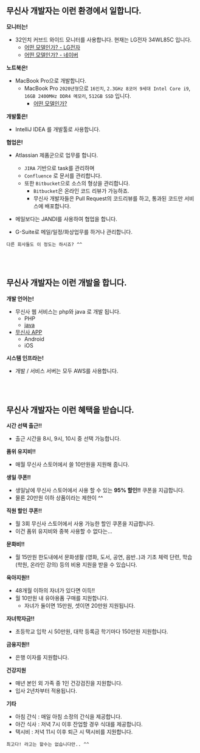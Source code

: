 ## 무신사 개발자는 이런 환경에서 일합니다.
__모니터는!__
* 32인치 커브드 와이드 모니터를 사용합니다. 현재는 LG전자 34WL85C 입니다.
  * [어떤 모델인가? - LG전자](https://www.lge.co.kr/lgekor/product/pc/monitor/productDetail.do?catId=2460&prdId=EPRD.334811)
  * [어떤 모델인가? - 네이버](https://search.shopping.naver.com/detail/detail.nhn?nv_mid=19751053814)
  
__노트북은!__
* MacBook Pro으로 개발합니다.
  * MacBook Pro `2020년형`으로 `16인치`, `2.3GHz 8코어 9세대 Intel Core i9`, `16GB 2400MHz DDR4 메모리`, `512GB SSD` 입니다.
    * [어떤 모델인가?](https://www.apple.com/kr/macbook-pro/) 

__개발툴은!__
* IntelliJ IDEA 를 개발툴로 사용합니다. 

__협업은!__
* Atlassian 제품군으로 업무를 합니다.
  * `JIRA` 기반으로 task를 관리하며
  * `Confluence` 로 문서를 관리합니다.
  * 또한 `Bitbucket`으로 소스의 형상을 관리합니다. 
    * `Bitbucket`은 온라인 코드 리뷰가 가능하죠. 
    * 무신사 개발자들은 Pull Request의 코드리뷰를 하고, 통과된 코드만 서비스에 배포합니다.
    
* 메일보다는 JANDI를 사용하여 협업을 합니다.  
* G-Suite로 메일/일정/화상업무를 하거나 관리합니다. 


```
다른 회사들도 이 정도는 하시죠? ^^
```
<br/>    
<br/>  

## 무신사 개발자는 이런 개발을 합니다.
__개발 언어는!__  
* 무신사 웹 서비스는 php와 java 로 개발 됩니다.
  * PHP
  * [java](java.md) 
* [무신사 APP](app.md)
  * Android
  * iOS
 
__시스템 인프라는!__  
* 개발 / 서비스 서버는 모두 AWS를 사용합니다.
<br/>    
<br/>  

## 무신사 개발자는 이런 혜택을 받습니다.
__시간 선택 출근!!__
* 출근 시간을 8시, 9시, 10시 중 선택 가능합니다.

__품위 유지비!!__
* 매월 무신사 스토어에서 쓸 10만원을 지원해 줍니다.  

__생일 쿠폰!!__
* 생일날에 무신사 스토어에서 사용 할 수 있는 __95% 할인!!__ 쿠폰을 지급합니다. 
* 물론 20만원 이하 상품이라는 제한이 ^^    

__직원 할인 쿠폰!!__
* 월 3회 무신사 스토어에서 사용 가능한 할인 쿠폰을 지급합니다.
* 이건 품위 유지비와 중복 사용할 수 없다는...  

__문화비!!__
* 월 15만원 한도내에서 문화생활 (영화, 도서, 공연, 음반..)과 기초 체력 단련, 학습 (학원, 온라인 강의) 등의 비용 지원을 받을 수 있습니다.  

__육아지원!!__
* 48개월 이하의 자녀가 있다면 이득!!
* 월 10만원 내 유아용품 구매를 지원합니다.
  * 자녀가 둘이면 15만원, 셋이면 20만원 지원됩니다.  
  
__자녀학자금!!__
* 초등학교 입학 시 50만원, 대학 등록금 학기마다 150만원 지원합니다.
  
__금융지원!!__
* 은행 이자를 지원합니다.

__건강지원__
* 매년 본인 외 가족 중 1인 건강검진을 지원합니다.
* 입사 2년차부터 적용됩니다.  

__기타__
* 아침 간식 : 매일 아침 소정의 간식을 제공합니다.
* 야간 식사 : 저녁 7시 이후 잔업할 경우 식대를 제공합니다.
* 택시비 : 저녁 11시 이후 퇴근 시 택시비를 지원합니다.  

```
최고다! 라고는 할수는 없습니다만.. ^^
```

